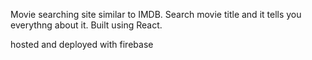 Movie searching site similar to IMDB. Search movie title and it tells you everythng about it. Built using React.

hosted and deployed with firebase
